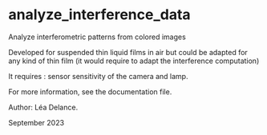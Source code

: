 # analyze_interference_data
Analyze interferometric patterns from colored images

Developed for suspended thin liquid films in air but could be adapted for any kind of thin film (it would require to adapt the interference computation)

It requires : sensor sensitivity of the camera and lamp.

For more information, see the documentation file.

Author: Léa Delance.


September 2023
